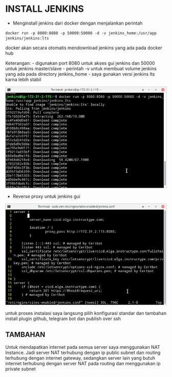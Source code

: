 # INSTALL JENKINS

- Menginstall jenkins dari docker dengan menjalankan perintah

```
docker run -p 8080:8080 -p 50000:50000 -d -v jenkins_home:/usr/app jenkins/jenkins:lts
```

docker akan secara otomatis mendownload jenkins yang ada pada docker hub

Keterangan: 
	- digunakan port 8080 untuk akses gui jenkins dan 50000 untuk jenkins master/slave
	- perintah -v untuk membuat volume jenkins yang ada pada directory jenkins_home
	- saya gunakan versi jenkins lts karna lebih stabil

![text](asset/1.png)

- Reverse proxy untuk jenkins gui

![text](asset/2.png)

untuk proses instalasi saya langsung pilih konfigurasi standar dan tambahan install plugin github, telegram bot dan publish over ssh


## TAMBAHAN

Untuk mendapatkan internet pada semua server saya menggunakan NAT Instance. Jadi server NAT terhubung dengan ip public subnet dan routing terhubung dengan internet gateway, sedangkan server lain yang butuh internet terhubung dengan server NAT pada routing dan menggunakan ip private subnet
